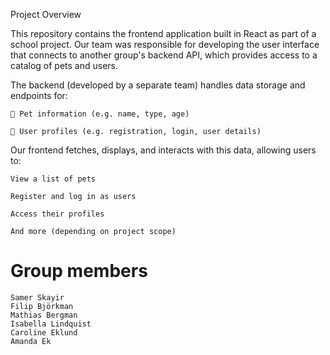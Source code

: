 Project Overview

This repository contains the frontend application built in React as part of a school project. Our team was responsible for developing the user interface that connects to another group's backend API, which provides access to a catalog of pets and users.

The backend (developed by a separate team) handles data storage and endpoints for:

    🐾 Pet information (e.g. name, type, age)

    👤 User profiles (e.g. registration, login, user details)

Our frontend fetches, displays, and interacts with this data, allowing users to:

    View a list of pets

    Register and log in as users

    Access their profiles

    And more (depending on project scope)

# Group members

    Samer Skayir
    Filip Björkman
    Mathias Bergman
    Isabella Lindquist
    Caroline Eklund
    Amanda Ek

